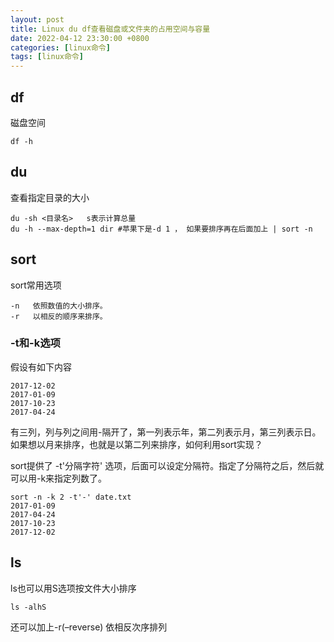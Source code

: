 ```yaml
---
layout: post
title: Linux du df查看磁盘或文件夹的占用空间与容量
date: 2022-04-12 23:30:00 +0800
categories: [linux命令]
tags: [linux命令]
---
```


## df

磁盘空间

```
df -h
```

## du

查看指定目录的大小

```
du -sh <目录名>   s表示计算总量
du -h --max-depth=1 dir #苹果下是-d 1 ， 如果要排序再在后面加上 | sort -n
```

## sort

sort常用选项

```
-n   依照数值的大小排序。
-r   以相反的顺序来排序。
```

### -t和-k选项

假设有如下内容

```
2017-12-02
2017-01-09
2017-10-23
2017-04-24
```

有三列，列与列之间用-隔开了，第一列表示年，第二列表示月，第三列表示日。如果想以月来排序，也就是以第二列来排序，如何利用sort实现？

sort提供了   -t'分隔字符'   选项，后面可以设定分隔符。指定了分隔符之后，然后就可以用-k来指定列数了。

```
sort -n -k 2 -t'-' date.txt     
2017-01-09
2017-04-24
2017-10-23
2017-12-02
```

## ls

ls也可以用S选项按文件大小排序

```
ls -alhS
```

还可以加上-r(–reverse) 依相反次序排列